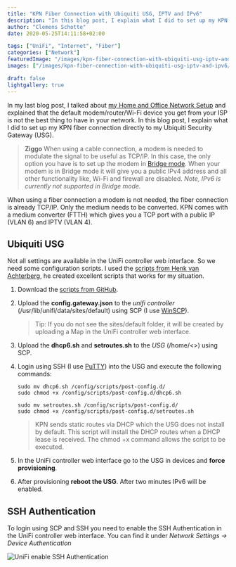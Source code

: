```yaml
---
title: "KPN Fiber Connection with Ubiquiti USG, IPTV and IPv6"
description: "In this blog post, I explain what I did to set up my KPN fiber connection directly to my Ubiquiti Security Gateway (USG)."
author: "Clemens Schotte"
date: 2020-05-25T14:11:58+02:00

tags: ["UniFi", "Internet", "Fiber"]
categories: ["Network"]
featuredImage: "/images/kpn-fiber-connection-with-ubiquiti-usg-iptv-and-ipv6/featured-image.jpg"
images: ["/images/kpn-fiber-connection-with-ubiquiti-usg-iptv-and-ipv6/featured-image.jpg"]

draft: false
lightgallery: true
---
```


In my last blog post, I talked about [my Home and Office Network Setup](/blog/my-home-and-office-network-setup/) and explained that the default modem/router/Wi-Fi device you get from your ISP is not the best thing to have in your network. In this blog post, I explain what I did to set up my KPN fiber connection directly to my Ubiquiti Security Gateway (USG).

> **Ziggo** When using a cable connection, a modem is needed to modulate the signal to be useful as TCP/IP. In this case, the only option you have is to set up the modem in [Bridge mode](https://www.ziggo.nl/klantenservice/wifi/modem/bridge-modus). When your modem is in Bridge mode it will give you a public IPv4 address and all other functionality like, Wi-Fi and firewall are disabled. *Note, IPv6 is currently not supported in Bridge mode.*

When using a fiber connection a modem is not needed, the fiber connection is already TCP/IP. Only the medium needs to be converted. KPN comes with a medium converter (FTTH) which gives you a TCP port with a public IP (VLAN 6) and IPTV (VLAN 4).

## Ubiquiti USG

Not all settings are available in the UniFi controller web interface. So we need some configuration scripts. I used the [scripts from Henk van Achterberg](https://github.com/coolhva/usg-kpn-ftth), he created excellent scripts that works for my situation.

1. Download the [scripts from GitHub](https://github.com/coolhva/usg-kpn-ftth/archive/master.zip).
2. Upload the **config.gateway.json** to the *unifi controller* (/usr/lib/unifi/data/sites/default) using SCP (I use [WinSCP](https://winscp.net/)).
   
    > Tip: If you do not see the sites/default folder, it will be created by uploading a Map in the UniFi controller web interface.

3. Upload the **dhcp6.sh** and **setroutes.sh** to the *USG* (/home/<<user>>) using SCP.
4. Login using SSH (I use [PuTTY](https://www.chiark.greenend.org.uk/~sgtatham/putty/)) into the USG and execute the following commands:

    ```
    sudo mv dhcp6.sh /config/scripts/post-config.d/
    sudo chmod +x /config/scripts/post-config.d/dhcp6.sh

    sudo mv setroutes.sh /config/scripts/post-config.d/
    sudo chmod +x /config/scripts/post-config.d/setroutes.sh
    ```

    > KPN sends static routes via DHCP which the USG does not install by default. This script will install the DHCP routes when a DHCP lease is received. The chmod +x command allows the script to be executed.

5. In the UniFi controller web interface go to the USG in devices and **force provisioning**.
6. After provisioning **reboot the USG**. After two minutes IPv6 will be enabled.

## SSH Authentication

To login using SCP and SSH you need to enable the SSH Authentication in the UniFi controller web interface. You can find it under *Network Settings -> Device Authentication*

![UniFi enable SSH Authentication](/images/kpn-fiber-connection-with-ubiquiti-usg-iptv-and-ipv6/UniFi_enable_SSH.png)
